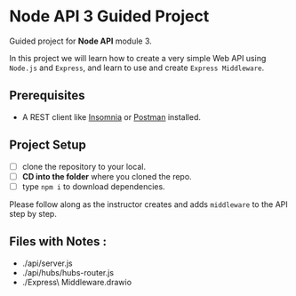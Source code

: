 # Node API 3 Guided Project

Guided project for **Node API** module 3.

In this project we will learn how to create a very simple Web API using `Node.js` and `Express`, and learn to use and create `Express Middleware`.

## Prerequisites

- A REST client like [Insomnia](https://insomnia.rest/download/) or [Postman](https://www.getpostman.com/downloads/) installed.

## Project Setup

- [ ] clone the repository to your local.
- [ ] **CD into the folder** where you cloned the repo.
- [ ] type `npm i` to download dependencies.

Please follow along as the instructor creates and adds `middleware` to the API step by step.

## Files with Notes :
- ./api/server.js
- ./api/hubs/hubs-router.js
- ./Express\ Middleware.drawio